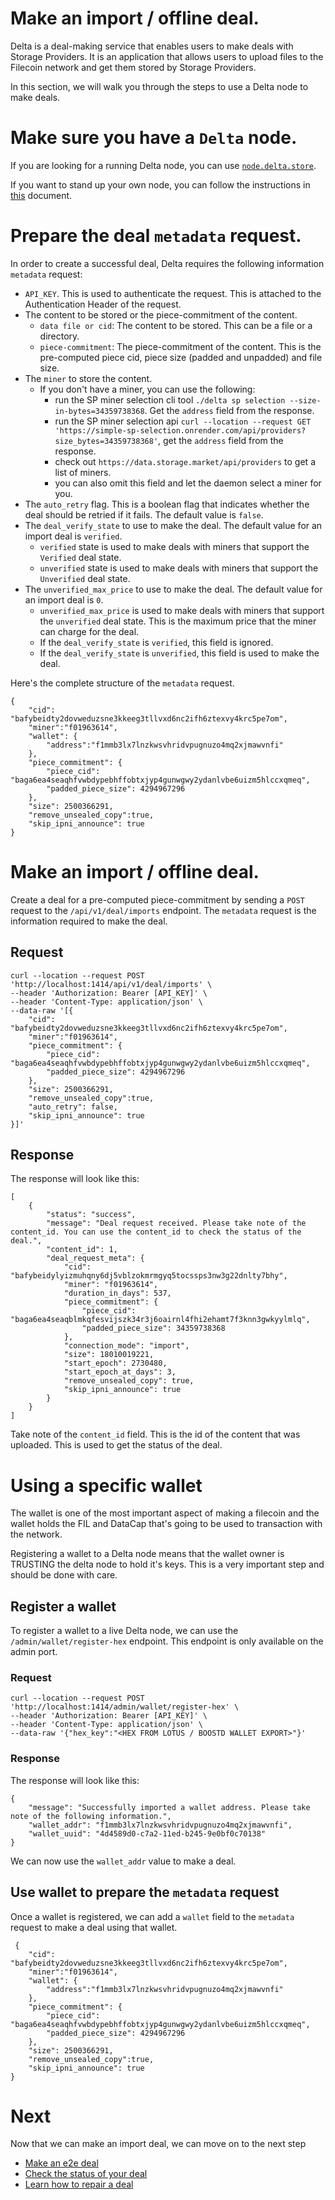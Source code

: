 # Make an import / offline deal.
Delta is a deal-making service that enables users to make deals with Storage Providers. It is an application that allows users to upload files to the Filecoin network and get them stored by Storage Providers.

In this section, we will walk you through the steps to use a Delta node to make deals.

# Make sure you have a `Delta` node.
If you are looking for a running Delta node, you can use [`node.delta.store`](https://node.delta.store/open/node/info).

If you want to stand up your own node, you can follow the instructions in [this](./getting-started-run-delta.md) document.

# Prepare the deal `metadata` request.
In order to create a successful deal, Delta requires the following information `metadata` request:
- `API_KEY`. This is used to authenticate the request. This is attached to the Authentication Header of the request.
- The content to be stored or the piece-commitment of the content.
    - `data file or cid`: The content to be stored. This can be a file or a directory.
    - `piece-commitment`: The piece-commitment of the content. This is the pre-computed piece cid, piece size (padded and unpadded) and file size.
- The `miner` to store the content.
  - If you don't have a miner, you can use the following:
    - run the SP miner selection cli tool `./delta sp selection --size-in-bytes=34359738368`. Get the `address` field from the response.
    - run the SP miner selection api `curl --location --request GET 'https://simple-sp-selection.onrender.com/api/providers?size_bytes=34359738368'`, get the `address` field from the response.
    - check out `https://data.storage.market/api/providers` to get a list of miners.
    - you can also omit this field and let the daemon select a miner for you.
- The `auto_retry` flag. This is a boolean flag that indicates whether the deal should be retried if it fails. The default value is `false`.
- The `deal_verify_state` to use to make the deal. The default value for an import deal is `verified`.
  - `verified` state is used to make deals with miners that support the `Verified` deal state.
  - `unverified` state is used to make deals with miners that support the `Unverified` deal state.
- The `unverified_max_price` to use to make the deal. The default value for an import deal is `0`.
  - `unverified_max_price` is used to make deals with miners that support the `unverified` deal state. This is the maximum price that the miner can charge for the deal.
  - If the `deal_verify_state` is `verified`, this field is ignored.
  - If the `deal_verify_state` is `unverified`, this field is used to make the deal.
  
Here's the complete structure of the `metadata` request.
```
{
    "cid": "bafybeidty2dovweduzsne3kkeeg3tllvxd6nc2ifh6ztexvy4krc5pe7om",
    "miner":"f01963614",
    "wallet": {
        "address":"f1mmb3lx7lnzkwsvhridvpugnuzo4mq2xjmawvnfi"
    },
    "piece_commitment": {
        "piece_cid": "baga6ea4seaqhfvwbdypebhffobtxjyp4gunwgwy2ydanlvbe6uizm5hlccxqmeq",
        "padded_piece_size": 4294967296
    },
    "size": 2500366291,
    "remove_unsealed_copy":true, 
    "skip_ipni_announce": true
}
```

# Make an import / offline deal.
Create a deal for a pre-computed piece-commitment by sending a `POST` request to the `/api/v1/deal/imports` endpoint. The `metadata` request is the information required to make the deal.
## Request
```
curl --location --request POST 'http://localhost:1414/api/v1/deal/imports' \
--header 'Authorization: Bearer [API_KEY]' \
--header 'Content-Type: application/json' \
--data-raw '[{
    "cid": "bafybeidty2dovweduzsne3kkeeg3tllvxd6nc2ifh6ztexvy4krc5pe7om",
    "miner":"f01963614",
    "piece_commitment": {
        "piece_cid": "baga6ea4seaqhfvwbdypebhffobtxjyp4gunwgwy2ydanlvbe6uizm5hlccxqmeq",
        "padded_piece_size": 4294967296
    },
    "size": 2500366291,
    "remove_unsealed_copy":true, 
    "auto_retry": false,
    "skip_ipni_announce": true
}]'
```

## Response
The response will look like this:
```
[
    {
        "status": "success",
        "message": "Deal request received. Please take note of the content_id. You can use the content_id to check the status of the deal.",
        "content_id": 1,
        "deal_request_meta": {
            "cid": "bafybeidylyizmuhqny6dj5vblzokmrmgyq5tocssps3nw3g22dnlty7bhy",
            "miner": "f01963614",
            "duration_in_days": 537,
            "piece_commitment": {
                "piece_cid": "baga6ea4seaqblmkqfesvijszk34r3j6oairnl4fhi2ehamt7f3knn3gwkyylmlq",
                "padded_piece_size": 34359738368
            },
            "connection_mode": "import",
            "size": 18010019221,
            "start_epoch": 2730480,
            "start_epoch_at_days": 3,
            "remove_unsealed_copy": true,
            "skip_ipni_announce": true
        }
    }
]
```
Take note of the `content_id` field. This is the id of the content that was uploaded. This is used to get the status of the deal.

# Using a specific wallet
The wallet is one of the most important aspect of making a filecoin and the wallet holds the FIL and DataCap that's going to be used to transaction with the network.

Registering a wallet to a Delta node means that the wallet owner is TRUSTING the delta node to hold it's keys. This is a very important step and should be done with care.

## Register a wallet
To register a wallet to a live Delta node, we can use the `/admin/wallet/register-hex` endpoint. This endpoint is only available on the admin port.
### Request
```
curl --location --request POST 'http://localhost:1414/admin/wallet/register-hex' \
--header 'Authorization: Bearer [API_KEY]' \
--header 'Content-Type: application/json' \
--data-raw '{"hex_key":"<HEX FROM LOTUS / BOOSTD WALLET EXPORT>"}'
```


### Response
The response will look like this:
```
{
    "message": "Successfully imported a wallet address. Please take note of the following information.",
    "wallet_addr": "f1mmb3lx7lnzkwsvhridvpugnuzo4mq2xjmawvnfi",
    "wallet_uuid": "4d4589d0-c7a2-11ed-b245-9e0bf0c70138"
}
```

We can now use the `wallet_addr` value to make a deal.

## Use wallet to prepare the `metadata` request
Once a wallet is registered, we can add a `wallet` field to the `metadata` request to make a deal using that wallet.
```
 {
    "cid": "bafybeidty2dovweduzsne3kkeeg3tllvxd6nc2ifh6ztexvy4krc5pe7om",
    "miner":"f01963614",
    "wallet": {
        "address":"f1mmb3lx7lnzkwsvhridvpugnuzo4mq2xjmawvnfi"
    },
    "piece_commitment": {
        "piece_cid": "baga6ea4seaqhfvwbdypebhffobtxjyp4gunwgwy2ydanlvbe6uizm5hlccxqmeq",
        "padded_piece_size": 4294967296
    },
    "size": 2500366291,
    "remove_unsealed_copy":true, 
    "skip_ipni_announce": true
}
```

# Next
Now that we can make an import deal, we can move on to the next step
- [Make an e2e deal](make-e2e-deal.md)
- [Check the status of your deal](content-deal-status.md)
- [Learn how to repair a deal](repair-retry.md)